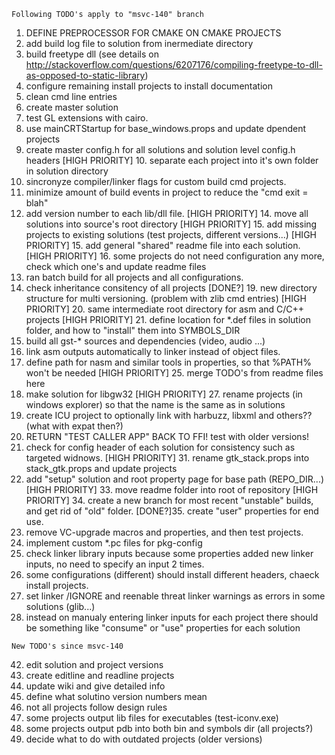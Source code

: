 ```
Following TODO's apply to "msvc-140" branch
```
1. DEFINE PREPROCESSOR FOR CMAKE ON CMAKE PROJECTS
2. add build log file to solution from inermediate directory
3. build freetype dll (see details on http://stackoverflow.com/questions/6207176/compiling-freetype-to-dll-as-opposed-to-static-library)
4. configure remaining install projects to install documentation
5. clean cmd line entries
6. create master solution
7. test GL extensions with cairo.
8. use mainCRTStartup for base_windows.props and update dpendent projects
9. create master config.h for all solutions and solution level config.h headers
[HIGH PRIORITY] 10. separate each project into it's own folder in solution directory
11. sincronyze compiler/linker flags for custom build cmd projects.
12. minimize amount of build events in project to reduce the "cmd exit = blah"
13. add version number to each lib/dll file.
[HIGH PRIORITY] 14. move all solutions into source's root directory
[HIGH PRIORITY] 15. add missing projects to existing solutions (test projects, different versions...)
[HIGH PRIORITY] 15. add general "shared" readme file into each solution.
[HIGH PRIORITY] 16. some projects do not need configuration any more, check which one's and update readme files
17. ran batch build for all projects and all configurations.
18. check inheritance consitency of all projects
[DONE?] 19. new directory structure for multi versioning. (problem with zlib cmd entries)
[HIGH PRIORITY] 20. same intermediate root directory for asm and C/C++ projects
[HIGH PRIORITY] 21. define location for *.def files in solution folder, and how to "install" them into SYMBOLS_DIR
22. build all gst-* sources and dependencies (video, audio ...)
23. link asm outputs automatically to linker instead of object files.
24. define path for nasm and similar tools in properties, so that %PATH% won't be needed
[HIGH PRIORITY] 25. merge TODO's from readme files here
26. make solution for libgw32
[HIGH PRIORITY] 27. rename projects (in windows explorer) so that the name is the same as in solutions
28. create ICU project to optionally link with harbuzz, libxml and others?? (what with expat then?)
29. RETURN "TEST CALLER APP" BACK TO FFI! test with older versions!
30. check for config header of each solution for consistency such as targeted widnows.
[HIGH PRIORITY] 31. rename gtk_stack.props into stack_gtk.props and update projects
32. add "setup" solution and root property page for base path (REPO_DIR...)
[HIGH PRIORITY] 33. move readme folder into root of repository
[HIGH PRIORITY] 34. create a new branch for most recent "unstable" builds, and get rid of "old" folder.
[DONE?]35. create "user" properties for end use.
36. remove VC-upgrade macros and properties, and then test projects.
37. implement custom *.pc files for pkg-config
38. check linker library inputs because some properties added new linker inputs, no need to specify an input 2 times.
39. some configurations (different) should install different headers, chaeck install projects.
40. set linker /IGNORE and reenable threat linker warnings as errors in some solutions (glib...)
41. instead on manualy entering linker inputs for each project there should be something like "consume" or "use" properties for each solution

```
New TODO's since msvc-140
```
42. edit solution and project versions
43. create editline and readline projects
44. update wiki and give detailed info
45. define what solutino version numbers mean
46. not all projects follow design rules
47. some projects output lib files for executables (test-iconv.exe)
48. some projects output pdb into both bin and symbols dir (all projects?)
49. decide what to do with outdated projects (older versions)